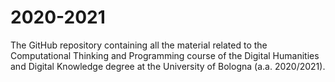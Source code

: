 # 2020-2021
 The GitHub repository containing all the material related to the Computational Thinking and Programming course of the Digital Humanities and Digital Knowledge degree at the University of Bologna (a.a. 2020/2021).

